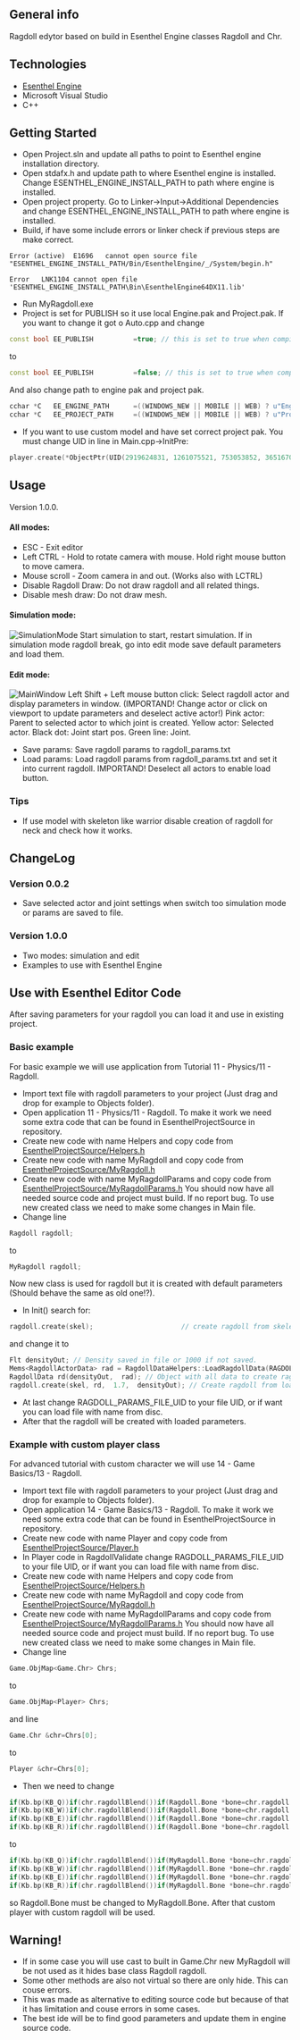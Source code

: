## General info
Ragdoll edytor based on build in Esenthel Engine classes Ragdoll and Chr.
## Technologies
* [Esenthel Engine](http://www.esenthel.com)
* Microsoft Visual Studio
* C++

## Getting Started
* Open Project.sln and update all paths to point to Esenthel engine installation directory.
* Open stdafx.h and update path to where Esenthel engine is installed.
Change ESENTHEL_ENGINE_INSTALL_PATH to path where engine is installed.
* Open project property. Go to Linker->Input->Additional Dependencies and
change ESENTHEL_ENGINE_INSTALL_PATH to path where engine is installed.
* Build, if have some include errors or linker check if previous steps are make correct.
```
Error (active)	E1696	cannot open source file "ESENTHEL_ENGINE_INSTALL_PATH/Bin/EsenthelEngine/_/System/begin.h"

```
```
Error	LNK1104	cannot open file 'ESENTHEL_ENGINE_INSTALL_PATH\Bin\EsenthelEngine64DX11.lib'

```
* Run MyRagdoll.exe
* Project is set for PUBLISH so it use local Engine.pak and Project.pak. If you want to change it got o Auto.cpp and change
```cpp
const bool EE_PUBLISH          =true; // this is set to true when compiling for publishing
```
to
```cpp
const bool EE_PUBLISH          =false; // this is set to true when compiling for publishing
```
And also change path to engine pak and project pak.
```cpp
cchar *C   EE_ENGINE_PATH      =((WINDOWS_NEW || MOBILE || WEB) ? u"Engine.pak"  : EE_PUBLISH ? u"Bin/Engine.pak"  : u"ESENTHEL_ENGINE_INSTALL_PATH/Bin/Engine.pak");
cchar *C   EE_PROJECT_PATH     =((WINDOWS_NEW || MOBILE || WEB) ? u"Project.pak" : EE_PUBLISH ? u"Bin/Project.pak" : u"ESENTHEL_ENGINE_PROJECT_PATH/Game");
```
* If you want to use custom model and have set correct project pak. You must change UID in line in Main.cpp->InitPre:
```cpp
player.create(*ObjectPtr(UID(2919624831, 1261075521, 753053852, 3651670215)));
```

## Usage
Version 1.0.0.
#### All modes:
* ESC - Exit editor
* Left CTRL - Hold to rotate camera with mouse. Hold right mouse button to move camera.
* Mouse scroll - Zoom camera in and out. (Works also with LCTRL)
* Disable Ragdoll Draw: Do not draw ragdoll and all related things.
* Disable mesh draw: Do not draw mesh.
#### Simulation mode:
![SimulationMode](./images/simulationMode.png)
	Start simulation to start, restart simulation.
	If in simulation mode ragdoll break, go into edit mode save default parameters and load them.
#### Edit mode:
![MainWindow](./images/mainWindow.png)
	Left Shift + Left mouse button click: Select ragdoll actor and display parameters in window.
	(IMPORTAND! Change actor or click on viewport to update parameters and deselect active actor!)
	Pink actor: Parent to selected actor to which joint is created.
	Yellow actor: Selected actor.
	Black dot: Joint start pos.
	Green line: Joint.
* Save params: Save ragdoll params to ragdoll_params.txt
* Load params: Load ragdoll params from ragdoll_params.txt and set it into current ragdoll. IMPORTAND! Deselect all actors to enable load button.
### Tips
* If use model with skeleton like warrior disable creation of ragdoll for neck and check how it works.
## ChangeLog
### Version 0.0.2
* Save selected actor and joint settings when switch too simulation mode or params are saved to file.
### Version 1.0.0
* Two modes: simulation and edit
* Examples to use with Esenthel Engine

## Use with Esenthel Editor Code
After saving parameters for your ragdoll you can load it and use in existing project.
### Basic example
For basic example we will use application from Tutorial 11 - Physics/11 - Ragdoll.
* Import text file with ragdoll parameters to your project (Just drag and drop for example to Objects folder).
* Open application 11 - Physics/11 - Ragdoll.
To make it work we need some extra code that can be found in EsenthelProjectSource in repository.
* Create new code with name Helpers and copy code from [EsenthelProjectSource/Helpers.h](EsenthelProjectSource/Helpers.h)
* Create new code with name MyRagdoll and copy code from [EsenthelProjectSource/MyRagdoll.h](EsenthelProjectSource/MyRagdoll.h)
* Create new code with name MyRagdollParams and copy code from [EsenthelProjectSource/MyRagdollParams.h](EsenthelProjectSource/MyRagdollParams.h)
You should now have all needed source code and project must build. If no report bug.
To use new created class we need to make some changes in Main file.
* Change line 
```cpp
Ragdoll ragdoll;
```
to
```cpp
MyRagdoll ragdoll;
```
Now new class is used for ragdoll but it is created with default parameters (Should behave the same as old one!?).
* In Init() search for:
```cpp
ragdoll.create(skel);                      // create ragdoll from skeleton
```
 and change it to
```cpp
Flt densityOut; // Density saved in file or 1000 if not saved.
Mems<RagdollActorData> rad = RagdollDataHelpers::LoadRagdollData(RAGDOLL_PARAMS_FILE_UID, densityOut); // Parameters for all bones and joints
RagdollData rd(densityOut,  rad); // Object with all data to create ragdoll
ragdoll.create(skel, rd,  1.7,  densityOut); // Create ragdoll from loaded data
```
* At last change RAGDOLL_PARAMS_FILE_UID to your file UID, or if want you can load file with name from disc.
* After that the ragdoll will be created with loaded parameters.

### Example with custom player class
For advanced tutorial with custom character we will use 14 - Game Basics/13 - Ragdoll.
* Import text file with ragdoll parameters to your project (Just drag and drop for example to Objects folder).
* Open application 14 - Game Basics/13 - Ragdoll.
To make it work we need some extra code that can be found in EsenthelProjectSource in repository.
* Create new code with name Player and copy code from [EsenthelProjectSource/Player.h](EsenthelProjectSource/Player.h)
* In Player code in RagdollValidate change RAGDOLL_PARAMS_FILE_UID to your file UID, or if want you can load file with name from disc.
* Create new code with name Helpers and copy code from [EsenthelProjectSource/Helpers.h](EsenthelProjectSource/Helpers.h)
* Create new code with name MyRagdoll and copy code from [EsenthelProjectSource/MyRagdoll.h](EsenthelProjectSource/MyRagdoll.h)
* Create new code with name MyRagdollParams and copy code from [EsenthelProjectSource/MyRagdollParams.h](EsenthelProjectSource/MyRagdollParams.h)
You should now have all needed source code and project must build. If no report bug.
To use new created class we need to make some changes in Main file.
* Change line
```cpp
Game.ObjMap<Game.Chr> Chrs;
```
to
```cpp
Game.ObjMap<Player> Chrs;
```
and line
```cpp
Game.Chr &chr=Chrs[0];
```
to
```cpp
Player &chr=Chrs[0];
```
* Then we need to change
```cpp
if(Kb.bp(KB_Q))if(chr.ragdollBlend())if(Ragdoll.Bone *bone=chr.ragdoll.findBone("Head" ))bone.actor.addVel(Vec(0, 0, 3));
if(Kb.bp(KB_W))if(chr.ragdollBlend())if(Ragdoll.Bone *bone=chr.ragdoll.findBone("Body" ))bone.actor.addVel(Vec(0, 0, 3));
if(Kb.bp(KB_E))if(chr.ragdollBlend())if(Ragdoll.Bone *bone=chr.ragdoll.findBone("FootR"))bone.actor.addVel(Vec(0, 0, 4));
if(Kb.bp(KB_R))if(chr.ragdollBlend())if(Ragdoll.Bone *bone=chr.ragdoll.findBone("HandR"))bone.actor.addVel(Vec(0, 0, 4));
```
to
```cpp
if(Kb.bp(KB_Q))if(chr.ragdollBlend())if(MyRagdoll.Bone *bone=chr.ragdoll.findBone("Head" ))bone.actor.addVel(Vec(0, 0, 3));
if(Kb.bp(KB_W))if(chr.ragdollBlend())if(MyRagdoll.Bone *bone=chr.ragdoll.findBone("Body" ))bone.actor.addVel(Vec(0, 0, 3));
if(Kb.bp(KB_E))if(chr.ragdollBlend())if(MyRagdoll.Bone *bone=chr.ragdoll.findBone("FootR"))bone.actor.addVel(Vec(0, 0, 4));
if(Kb.bp(KB_R))if(chr.ragdollBlend())if(MyRagdoll.Bone *bone=chr.ragdoll.findBone("HandR"))bone.actor.addVel(Vec(0, 0, 4));
```
so Ragdoll.Bone must be changed to MyRagdoll.Bone. After that custom player with custom ragdoll will be used.

## Warning!
* If in some case you will use cast to built in Game.Chr new MyRagdoll will be not used as it hides base class Ragdoll ragdoll.
* Some other methods are also not virtual so there are only hide. This can couse errors.
* This was made as alternative to editing source code but because of that it has limitation and couse errors in some cases.
* The best ide will be to find good parameters and update them in engine source code.